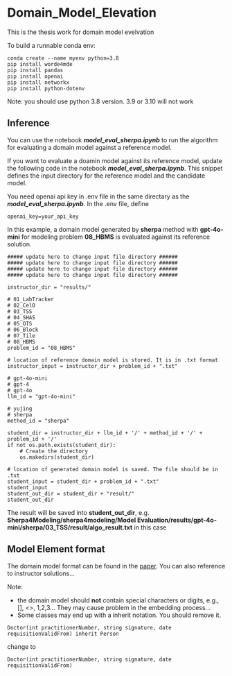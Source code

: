 # Domain_Model_Elevation
This is the thesis work for domain model evelvation

To build a runnable conda env:
```
conda create --name myenv python=3.8
pip install worde4mde
pip install pandas
pip install openai
pip install networkx
pip install python-dotenv
```

Note: you should use python 3.8 version. 3.9 or 3.10 will not work

## Inference
You can use the notebook ***model_eval_sherpa.ipynb*** to run the algorithm for evaluating a domain model against a reference model.

If you want to evaluate a doamin model against its reference model, update the following code in the notebook ***model_eval_sherpa.ipynb***. This snippet defines the input directory for the reference model and the candidate model.

You need openai api key in .env file in the same directary as the ***model_eval_sherpa.ipynb***. In the .env file, define 
```
openai_key=your_api_key
```


In this example, a domain model generated by **sherpa** method with **gpt-4o-mini** for modeling problem **08_HBMS** is evaluated against its reference solution.

```
##### update here to change input file directory ######
##### update here to change input file directory ######
##### update here to change input file directory ######
##### update here to change input file directory ######

instructor_dir = "results/"

# 01_LabTracker
# 02_CelO
# 03_TSS
# 04_SHAS
# 05_OTS
# 06_Block
# 07_Tile
# 08_HBMS
problem_id = "08_HBMS"

# location of reference domain model is stored. It is in .txt format
instructor_input = instructor_dir + problem_id + ".txt"

# gpt-4o-mini
# gpt-4
# gpt-4o
llm_id = "gpt-4o-mini"

# yujing
# sherpa
method_id = "sherpa"

student_dir = instructor_dir + llm_id + '/' + method_id + '/' + problem_id + '/'
if not os.path.exists(student_dir):
    # Create the directory
    os.makedirs(student_dir)
    
# location of generated domain model is saved. The file should be in .txt    
student_input = student_dir + problem_id + ".txt"
student_input
student_out_dir = student_dir + "result/"
student_out_dir
```
The result will be saved into __student_out_dir__, e.g. __Sherpa4Modeling/sherpa4modeling/Model Evaluation/results/gpt-4o-mini/sherpa/03_TSS/result/algo_result.txt__ in this case


## Model Element format
The domain model format can be found in the [paper](https://www.computer.org/csdl/proceedings-article/models/2023/248000a162/1SOLHZynTpe). You can also reference to instructor solutions...

Note: 
- the domain model should **not** contain special characters or digits, e.g., [], <>, 1,2,3... They may cause problem in the embedding process...
- Some classes may end up with a inherit notation. You should remove it.
```
Doctor(int practitionerNumber, string signature, date requisitionValidFrom) inherit Person
```
change to 
```
Doctor(int practitionerNumber, string signature, date requisitionValidFrom)
```